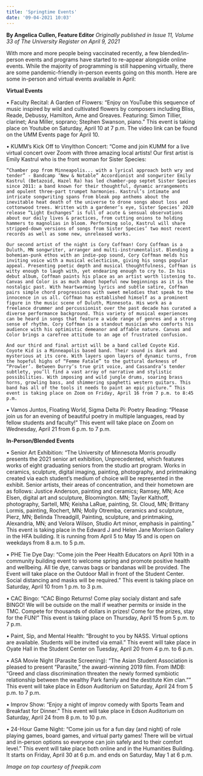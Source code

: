 ```yaml
---
title: 'Springtime Events'
date: '09-04-2021 10:03'
---
```


**By Angelica Cullen, Feature Editor** _Originally published in Issue 11, Volume 33 of The University Register on April 9, 2021_

With more and more people being vaccinated recently, a few blended/in-person events and programs have started to re-appear alongside online events. While the majority of programming is still happening virtually, there are some pandemic-friendly in-person events going on this month. Here are some in-person and virtual events available in April:

**Virtual Events**

• Faculty Recital: A Garden of Flowers: “Enjoy on YouTube this sequence of music inspired by wild and cultivated flowers by composers including Bliss, Reade, Debussy, Hamilton, Arne and Greaves. Featuring: Simon Tillier, clarinet; Ana Miller, soprano; Stephen Swanson, piano.” This event is taking place on Youtube on Saturday, April 10 at 7 p.m. The video link can be found on the UMM Events page for April 10.

• KUMM’s Kick Off to Vinylthon Concert: “Come and join KUMM for a live virtual concert over Zoom with three amazing local artists! Our first artist is Emily Kastrul who is the front woman for Sister Species:

	“Chamber pop from Minneapolis... with a lyrical approach both wry and tender” - Bandcamp ‘New & Notable” Accordionist and songwriter Emily Kastrul (Betazoid, Hazel Ra) has led chamber-pop septet Sister Species since 2011: a band known for their thoughtful, dynamic arrangements and opulent three-part trumpet harmonies. Kastrul’s intimate and intricate songwriting spans from bleak pop anthems about the inevitable heat death of the universe to drone songs about loss and cottonwood trees. Written with a gardener’s eye, Sister Species’ 2020 release “Light Exchanges” is full of acute & sensual observations about our daily lives & practices, from cutting onions to holding hammers to magnolias in bloom. Performing solo, Kastrul will share stripped-down versions of songs from Sister Species’ two most recent records as well as some new, unreleased works.
    
	Our second artist of the night is Cory Coffman! Cory Coffman is a Duluth, MN songwriter, arranger and multi-instrumentalist. Blending a bohemian-punk ethos with an indie-pop sound, Cory Coffman melds his inviting voice with a musical eclecticism, giving his songs popular appeal. Presenting poetic depth and musical thoughtfulness, Coffman is witty enough to laugh with, yet endearing enough to cry to. In his debut album, Coffman paints his place as an artist worth listening to. Canvas and Color is as much about hopeful new beginnings as it is the nostalgic past. With heartwarming lyrics and subtle satire, Coffman pairs simple chord progressions with sweet melodies that speak to the innocence in us all. Coffman has established himself as a prominent figure in the music scene of Duluth, Minnesota. His work as a freelance drummer and percussionist over the past decade has curated a diverse performance background. This variety of musical experiences can be heard in songs that feature a wide range of genres and a strong sense of rhythm. Cory Coffman is a standout musician who comforts his audience with his optimistic demeanor and affable nature. Canvas and Color brings a carefree attitude to an age of frustrated confusion.
    
	And our third and final artist will be a band called Coyote Kid. Coyote Kid is a Minneapolis based band. Their sound is dark and mysterious at its core. With layers upon layers of dynamic turns, from the hopeful highs of “Femme Fatale” to the guttural darkness of “Prowler’. Between Durry’s true grit voice, and Cassandra’s tender subtlety, you’ll find a vast array of narrative and stylistic possibilities. With imposing and wild jungle drums, soaring brass horns, growling bass, and shimmering spaghetti western guitars. This band has all of the tools it needs to paint an epic picture.” This event is taking place on Zoom on Friday, April 16 from 7 p.m. to 8:45 p.m.
    
• Vamos Juntos, Floating World, Sigma Delta Pi: Poetry Reading: “Please join us for an evening of beautiful poetry in multiple languages, read by fellow students and faculty!” This event will take place on Zoom on Wednesday, April 21 from 6 p.m. to 7 p.m.

**In-Person/Blended Events**

• Senior Art Exhibition: “The University of Minnesota Morris proudly presents the 2021 senior art exhibition, Unprecedented, which features works of eight graduating seniors from the studio art program. Works in ceramics, sculpture, digital imaging, painting, photography, and printmaking created via each student’s medium of choice will be represented in the exhibit. Senior artists, their areas of concentration, and their hometown are as follows: Justice Anderson, painting and ceramics; Ramsey, MN; Ace Elsen, digital art and sculpture, Bloomington. MN; Tayler Kalthoff, photography, Sartell, MN; Keisha LaRue, painting, St. Cloud, MN; Brittany Lormis, painting, Rochert, MN; Molly Otremba, ceramics and sculpture, Pierz, MN; Belinda Threadgill, Painting, sculpture, and printmaking, Alexandria, MN; and Velora Wilson, Studio Art minor, emphasis in painting.” This event is taking place in the Edward J and Helen Jane Morrison Gallery in the HFA building. It is running from April 5 to May 15 and is open on weekdays from 8 a.m. to 5 p.m.

• PHE Tie Dye Day: “Come join the Peer Health Educators on April 10th in a community building event to welcome spring and promote positive health and wellbeing. All tie dye, canvas bags or bandanas will be provided. The Event will take place on the Outdoor Mall in front of the Student Center. Social distancing and masks will be required.” This event is taking place on Saturday, April 10 from 1 p.m. to 3 p.m.

• CAC Bingo: “CAC Bingo Returns! Come play socialy distant and safe BINGO! We will be outside on the mall if weather permits or inside in the TMC. Compete for thousands of dollars in prizes! Come for the prizes, stay for the FUN!” This event is taking place on Thursday, April 15 from 5 p.m. to 7 p.m.

• Paint, Sip, and Mental Health: “Brought to you by NASS. Virtual options are available. Students will be invited via email.” This event will take place in Oyate Hall in the Student Center on Tuesday, April 20 from 4 p.m. to 6 p.m.

• ASA Movie Night (Parasite Screening): “The Asian Student Association is pleased to present “Parasite,” the award-winning 2019 film. From IMDB: “Greed and class discrimination threaten the newly formed symbiotic relationship between the wealthy Park family and the destitute Kim clan.”” This event will take place in Edson Auditorium on Saturday, April 24 from 5 p.m. to 7 p.m.

• Improv Show: “Enjoy a night of improv comedy with Sports Team and Breakfast for Dinner.” This event will take place in Edson Auditorium on Saturday, April 24 from 8 p.m. to 10 p.m.

• 24-Hour Game Night: “Come join us for a fun day (and night) of role playing games, board games, and virtual party games! There will be virtual and in-person options so everyone can join safely and to their comfort level.” This event will take place both online and in the Humanities Building. It starts on Friday, April 30 at 6 p.m. and ends on Saturday, May 1 at 6 p.m.

_Image on top courtesy of freepik.com_